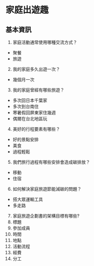 家庭出遊趣
===

## 基本資訊
1. 家庭活動通常使用哪種交流方式？
- 聚餐
- 旅遊

2. 我的家庭多久出遊一次？
- 幾個月一次

3. 我的家庭曾經有哪些旅遊？
- 多次回日本千葉家
- 多次到台南住
- 寒暑假回屏東家住幾週
- 偶爾在台北地區玩

4. 美好的行程要素有哪些？
- 好的景點安排
- 美食
- 過程輕鬆

5. 我們旅行過程有哪些安排會造成碳排放？
- 移動
- 住宿

6. 如何解決家庭旅遊節能減碳的問題？
- 搭大眾運輸工具
- 多走路

7. 家庭旅遊企劃書的架構目標有哪些?
  1. 標題
  2. 參加成員
  3. 時間
  4. 地點
  5. 活動流程
  6. 經費
  7. 分工
